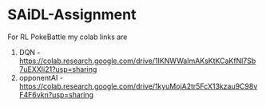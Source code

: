 # SAiDL-Assignment

For RL PokeBattle my colab links are
1. DQN - https://colab.research.google.com/drive/1IKNWWaImAKsKtKCaKfNl7Sb7uEXXIi21?usp=sharing 
2. opponentAI - https://colab.research.google.com/drive/1kyuMojA2tr5FcX13kzau9C98vF4F6vkn?usp=sharing
